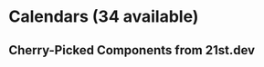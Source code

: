 # Calendars (34 available)

## Cherry-Picked Components from 21st.dev

<!-- Add your selected calendar components here -->

